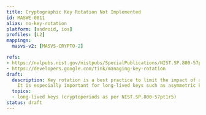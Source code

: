 ```yaml
---
title: Cryptographic Key Rotation Not Implemented
id: MASWE-0011
alias: no-key-rotation
platform: [android, ios]
profiles: [L2]
mappings:
  masvs-v2: [MASVS-CRYPTO-2]

refs:
- https://nvlpubs.nist.gov/nistpubs/SpecialPublications/NIST.SP.800-57pt1r5.pdf
- https://developers.google.com/tink/managing-key-rotation
draft:
  description: Key rotation is a best practice to limit the impact of a key compromise.
    It is especially important for long-lived keys such as asymmetric keys.
  topics:
  - long-lived keys (cryptoperiods as per NIST.SP.800-57pt1r5)
status: draft
---
```


